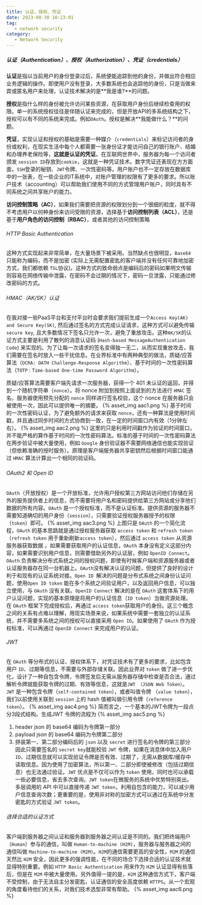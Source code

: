 ```yaml
---
title: 认证、授权、凭证
date: 2023-08-30 10:23:01
tag: 
   - network security
category:
   - Network Security
---
```


##### 认证（Authentication）、授权（Authorization）、凭证（credentials）

**认证**是指以当前用户的身份登录过后，系统便能追踪到他的身份，并做出符合相应业务逻辑的操作。即使用户没有登录，大多数系统也会追踪他的身份，只是当做来宾或匿名用户来处理，认证技术解决的是**我是谁?**的问题。

**授权**是指什么样的身份被允许访问某些资源，在获取用户身份后继续检查用的权限。单一的系统授权往往是伴随认证来完成的，但是开放API的多系统结构之下，授权可以有不同的系统来完成。例如`OAuth`。授权是解决**我能做什么？**的问题。

**凭证**，实现认证和授权的基础是需要一种媒介（`credentials`）来标记访问者的身份或权利，在现实生活中每个人都需要一张身份证才能访问自己的银行账户、结婚和办理养老保险等，**这就是认证的凭证**。在互联网世界中，服务器为每一个访问者颁发 `session ID`存放到`cookie`，这就是一种凭证技术。数字凭证还表现在方方面面，`SSH`登录的秘钥、`JWT`令牌、一次性密码等。用户账户也不一定存放在数据库中的一张表，在一些企业的IT系统中，对账户管理的权限有了更多的要求。所以账户技术（accounting）可以帮助我们使用不同的方式管理用户账户，同时具有不同系统之间共享账户的能力。
<!-- more -->

**访问控制策略（AC）**，如果我们需要把资源的权限划分到一个很细的粒度，就不得不考虑用户以何种身份来访问受限的资源，选择基于**访问控制列表（ACL）**，还是基于**用户角色的访问控制（RBAC）**，或者其他的访问控制策略

###### HTTP Basic Authentication
这种方式实现起来非常简单，在大量场景下被采用。当然缺点也很明显，`Base64` 只能称为编码，而不是加密 (实际上无需配置密匙的客户端并没有任何可靠地加密方式，我们都依赖 `TSL`协议)。这种方式的致命弱点是编码后的密码如果明文传输则容易在网络传输中泄露，在密码不会过期的情况下，密码一旦泄露，只能通过修改密码的方式。

###### HMAC（AK/SK）认证
在我对接一些PaaS平台和支付平台时会要求我们提前生成一个`Access Key(AK) and Secure Key(SK)`, 然后通过签名的方式完成认证请求，这种方式可以避免传输`secure key`, 且大多数情况下签名只允许一次，避免了重放攻击。这种`AK/SK`的认证方式主要是利用了散列的消息认证码 (`Hash-based MessageAuthentication Code`) 来实现的。为了让每一次请求的签名变得独一无二，从而实现重放攻击，我们需要在签名时放入一些干扰信息。在业界标准中有两种典型的做法，质疑/应答算法（`OCRA: OATH Challenge-Response Algorithm`）、基于时间的一次性密码算法（`TOTP：Time-based One-time Password Algorithm`）。

质疑/应答算法需要客户端先请求一次服务器，获得一个 401 未认证的返回，并得到一个随机字符串（`nonce`）。将 nonce 附加到按照上面说到的方法进行 `HMAC` 签名，服务器使用预先分配的 `nonce` 同样进行签名校验，这个 nonce 在服务器只会被使用一次，因此可以提供唯一的摘要。
{% asset_img aac1.png %}
基于时间的一次性密码认证，为了避免额外的请求来获取 `nonce`，还有一种算法是使用时间戳，并且通过同步时间的方式协商到一致，在一定的时间窗口内有效（1分钟左右）。
{% asset_img aac2.png %}
这里的只是利用时间戳作为验证的时间窗口，并不能严格的算作基于时间的一次性密码算法。标准的基于时间的一次性密码算法在两步验证中被大量使用，例如 `Google` 身份验证器不需要网络通信也能实现验证（但依赖准确的授时服务）。原理是客户端服务器共享密钥然后根据时间窗口能通过 `HMAC` 算法计算出一个相同的验证码。

###### OAuth2 和 Open ID
`OAuth`（开放授权）是一个开放标准，允许用户授权第三方网站访问他们存储在另外的服务提供者上的信息，而不需要将用户名和密码提供给第三方网站或分享他们数据的所有内容。`OAuth` 是一个授权标准，而不是认证标准。提供资源的服务器不需要知道确切的用户身份（`session`），只需要验证授权服务器授予的权限（`token`）即可。
{% asset_img aac3.png %}
上图只是 `OAuth` 的一个简化流程，`OAuth` 的基本思路就是通过授权服务器获取 `access token` 和 `refresh token`（`refresh token` 用于重新刷新`access token`），然后通过 `access token` 从资源服务器获取数据 。如果需要获取用户的认证信息，`OAuth` 本身没有定义这部分内容，如果需要识别用户信息，则需要借助另外的认证层，例如 `OpenID Connect`。`OAuth` 负责解决分布式系统之间的授权问题，即使有时候客户端和资源服务器或者认证服务器存在同一台机器上。`OAuth`没有解决认证的问题，但提供了良好的设计利于和现有的认证系统对接。`Open ID `解决的问题是分布式系统之间身份认证问题，使用`Open ID token` 能在多个系统之间验证用户，以及返回用户信息，可以独立使用，与 `OAuth` 没有关联。`OpenID Connect` 解决的是在 `OAuth` 这套体系下的用户认证问题，实现的基本原理是将用户的认证信息（`ID token`）当做资源处理。在 `OAuth` 框架下完成授权后，再通过 `access token`获取用户的身份。这三个概念之间的关系有点难以理解，用现实场景来说，如果系统中需要一套独立的认证系统，并不需要多系统之间的授权可以直接采用 `Open ID`。如果使用了 `OAuth` 作为授权标准，可以再通过 `OpenID Connect` 来完成用户的认证。

###### JWT
在 `OAuth` 等分布式的认证、授权体系下，对凭证技术有了更多的要求，比如包含用户 `ID`、过期等信息，不需要与外部存储关联。因此业界对 `token` 做了进一步优化，设计了一种自包含令牌，令牌签发后无需从服务器存储中检查是否合法，通过解析令牌就能获取令牌的过期、有效等信息，这就是`JWT （JSON Web Token）`。`JWT` 是一种包含令牌（`self-contained token`），或者叫值令牌 （`value token`），我们以前使用关联到 `session` 上的 hash 值被叫做引用令牌（`reference token`）。
{% asset_img aac4.png %}
简而言之，一个基本的JWT令牌为一段点分3段式结构。生成JWT 令牌的流程为
{% asset_img aac5.png %}
1. header json 的 base64 编码为令牌第一部分
2. payload json 的 base64 编码为令牌第二部分
3. 拼装第一、第二部分编码后的 `json` 以及 `secret` 进行签名的令牌的第三部分
因此只需要签名的 `secret key`就能校验 `JWT` 令牌，如果在消息体中加入用户 `ID`、过期信息就可以实现验证令牌是否有效、过期了，无需从数据库/缓存中读取信息。因为使用了加密算法，所以第一、二部分即使被修改（包括过期信息）也无法通过验证。`JWT` 优点是不仅可以作为 `token` 使用，同时也可以承载一些必要信息，省去多次查询。`JWT token`在微服务的系统中优势特别突出。多层调用的 API 中可以直接传递 `JWT token`，利用自包含的能力，可以减少用户信息查询次数；更重要的是，使用非对称的加密方式可以通过在系统中分发密匙的方式验证 `JWT token`。

###### 选择合适的认证方式
客户端到服务器之间认证和服务器到服务器之间认证是不同的。我们把终端用户（`Human`）参与的通信，叫做 `Human-to-machine (H2M)`，服务器与服务器之间的通信叫做 `Machine-to-machine (M2M)`。`H2M`的通信需要更高的安全性，`M2M` 的通信天然比 `H2M` 安全，因此更多的强调性能，在不同的场合下选择合适的认证技术就显得特别重要。例如 `HTTP Basic Authentication` 用来作为 `H2M` 认证显得有些落后，但是在 `M2M` 中被大量使用。另外值得一提的是，`H2M` 这种通信方式下，客户端不受控制，由于无法自主分发密匙，认证通信的安全高度依赖 `HTTPS`。从一个宏观的角度看待他们的关系，对我们技术选型非常有帮助。
{% asset_img aac6.png %}
